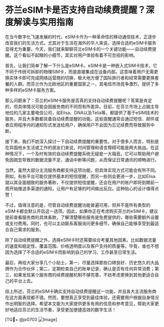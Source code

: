# 芬兰eSIM卡是否支持自动续费提醒？深度解读与实用指南

在当今数字化飞速发展的时代，eSIM卡作为一种革命性的移动通信技术，正逐步改变我们的生活方式。尤其对于生活在海外的华人来说，选择合适的eSIM卡服务显得尤为重要。今天，我们就来聊聊芬兰eSIM卡的一个关键功能——自动续费提醒。这个看似不起眼的小细节，其实对用户体验有着不可忽视的影响。

首先，让我们简单了解一下什么是eSIM卡。eSIM卡是一种嵌入式SIM卡技术，它不同于传统可拆卸的物理SIM卡，而是直接集成在设备内部。这意味着用户无需更换实体卡即可完成网络运营商的切换，极大地方便了国际旅行者和经常需要更换套餐的人群。而芬兰作为北欧地区的重要国家之一，其电信市场竞争激烈，提供了多种多样的eSIM卡服务方案。

那么问题来了：芬兰的eSIM卡服务是否真的支持自动续费提醒呢？答案是肯定的，但具体情况可能会因服务商的不同而有所差异。目前，在芬兰市场上占据主导地位的几家主要电信公司，如Elisa、DNA以及Telia等，都提供了基于eSIM技术的服务，并且大多数都具备自动续费提醒的功能。这些提醒通常会通过短信、邮件或者应用程序内的通知形式发送给用户，确保用户不会因为忘记续费而导致服务中断。

接下来，我们不妨深入探讨一下自动续费提醒的重要性。对于很多人而言，特别是在异国他乡生活或工作的朋友们来说，时间管理和语言障碍可能是两大挑战。在这种情况下，一个及时有效的自动续费提醒系统无疑是一大福音。它可以帮助用户避免因疏忽导致的数据流量不足、通话中断等问题，从而保证日常通讯的顺畅进行。

当然，虽然大部分主流服务商都支持这项功能，但具体实现方式可能会有所不同。例如，有些平台可能仅提供基本的短信提醒，而另一些则会更进一步，比如Elisa就以其全面细致的服务著称，不仅提供短信提醒，还会在用户的账户即将到期前一周开始推送多渠道的通知，让用户有足够的时间做出反应。这种贴心的设计值得点赞！

不过，值得注意的是，尽管自动续费提醒功能普遍可用，但并不是所有类型的eSIM卡都会默认开启这一选项。因此，如果你正在考虑购买芬兰的eSIM卡，建议提前查看服务商的具体条款，了解清楚哪些服务是免费提供的，哪些需要额外设置或支付费用。同时，也可以主动联系客服询问更多细节，确保自己能够享受到最适合自己需求的服务。

除了自动续费提醒之外，选择eSIM卡时还需要综合考量其他因素。比如数据流量的速度和稳定性、覆盖范围、价格透明度以及客户支持的质量等。毕竟，谁也不想因为选择了不合适的eSIM卡而影响到自己的学习、工作甚至日常生活。

最后，再给大家分享几个小贴士。第一，尽量选择那些口碑良好、历史悠久的大品牌作为合作伙伴；第二，定期检查自己的账单记录，确认是否有任何异常消费；第三，如果发现某个服务商的续费提醒机制不够完善，不妨考虑更换到其他更适合自己的平台上去。

综上所述，芬兰的eSIM卡确实支持自动续费提醒这一功能，并且各大主流服务商在这方面表现都不错。然而，要想真正享受到最佳体验，还需要用户根据自身情况作出明智的选择。希望本文能为大家提供更多有用的信息和参考意见，帮助大家更好地适应芬兰的生活节奏，享受更加便捷高效的数字生活！

[TG💪+ @jx0703 ![Image](https://github.com/user-attachments/assets/dbca1d08-cadb-493c-b0ec-ad6f7a83f270)]
